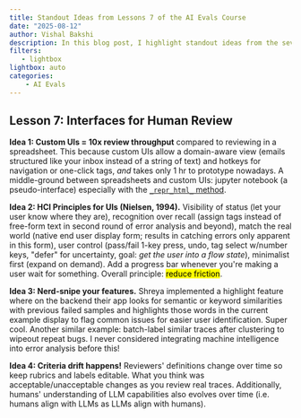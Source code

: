 ```yaml
---
title: Standout Ideas from Lessons 7 of the AI Evals Course
date: "2025-08-12"
author: Vishal Bakshi
description: In this blog post, I highlight standout ideas from the seventh lesson of the AI evals course by Hamel Husain and Shreya Shankar.
filters:
   - lightbox
lightbox: auto
categories:
    - AI Evals
---
```


## Lesson 7: Interfaces for Human Review

**Idea 1: Custom UIs = 10x review throughput** compared to reviewing in a spreadsheet. This because custom UIs allow a domain-aware view (emails structured like your inbox instead of a string of text) and hotkeys for navigation or one-click tags, _and_ takes only 1 hr to prototype nowadays. A middle-ground between spreadsheets and custom UIs: jupyter notebook (a pseudo-interface) especially with the [`_repr_html_` method](https://ipython.readthedocs.io/en/stable/config/integrating.html#rich-display:~:text=_repr_html_%20should%20return%20HTML%20as%20a%20str).

**Idea 2: HCI Principles for UIs (Nielsen, 1994).** Visibility of status (let your user know where they are), recognition over recall (assign tags instead of free-form text in second round of error analysis and beyond), match the real world (native end user display form; results in catching errors only apparent in this form), user control (pass/fail 1-key press, undo, tag select w/number keys, "defer" for uncertainty, goal: _get the user into a flow state_), minimalist first (expand on demand). Add a progress bar whenever you're making a user wait for something. Overall principle: <mark>reduce friction</mark>.

**Idea 3: Nerd-snipe your features.** Shreya implemented a highlight feature where on the backend their app looks for semantic or keyword similarities with previous failed samples and highlights those words in the current example display to flag common issues for easier user identification. Super cool. Another similar example: batch-label similar traces after clustering to wipeout repeat bugs. I never considered integrating machine intelligence into error analysis before this!

**Idea 4: Criteria drift happens!** Reviewers' definitions change over time so keep rubrics and labels editable. What you think was acceptable/unacceptable changes as you review real traces. Additionally, humans' understanding of LLM capabilities also evolves over time (i.e. humans align with LLMs as LLMs align with humans).